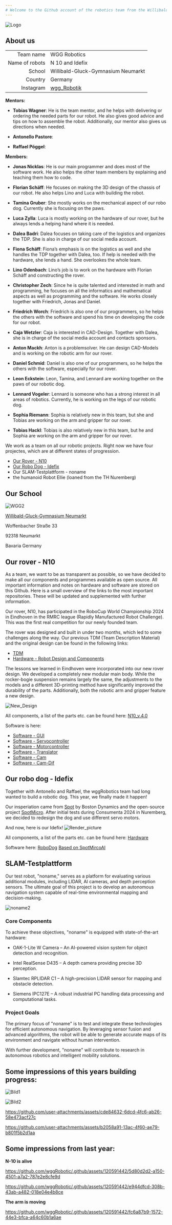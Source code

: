 ```yaml
---
# Welcome to the Github account of the robotics team from the Willibald Gluck Gymnasium Neumarkt (Germany).
--- 
```

![Logo](https://github.com/wggRobotic/.github/assets/120591442/71076e2b-45c4-4d95-84df-6dd16ad28a9a)

## About us

|  |  |
|-----:|-----------|
|Team name     | WGG Robotics  |
|Name of robots |   N 10  and Idefix  |
|School        | Willibald-Gluck-Gymnasium Neumarkt      |
|Country        | Germany      |
|Instagram | [wgg_Robotik](https://www.instagram.com/wgg_robotik/) |


**Mentors:**

- **Tobias Wagner**: 
He is the team mentor, and he helps with delivering or ordering the needed parts for our robot. He also gives good advice and tips on how to assemble the robot. Additionally, our mentor also gives us directions when needed.

- **Antonello Pastore**:
- **Raffael Pöggel**:

**Members:**
- **Jonas Nicklas**:
He is our main programmer and does most of the software work. He also helps the other team members by explaining and teaching them how to code.

- **Florian Schäff**:
He focuses on making the 3D design of the chassis of our robot. He also helps Lino and Luca with building the robot.

- **Tamina Gruber**:
She mostly works on the mechanical aspect of our robo dog. Currently she is focusing on the paws.

- **Luca Zylla**:
Luca is mostly working on the hardware of our rover, but he always lends a helping hand where it is needed.

- **Dalea Badri**:
Dalea focuses on taking care of the logistics and organizes the TDP. She is also in charge of our social media account.

- **Fiona Schäff**:
Fiona’s emphasis is on the logistics as well and she handles the TDP together with Dalea, too. If help is needed with the hardware, she lends a hand. She overlookes the whole team.

- **Lino Odenbach**:
Lino’s job is to work on the hardware with Florian Schäff and constructing the rover.

- **Christopher Zech**:
Since he is quite talented and interested in math and programming, he focuses on all the informatics and mathematical aspects as well as programming and the software. He works closely together with Friedrich, Jonas and Daniel.

- **Friedrich Worch**:
Friedrich is also one of our programmers, so he helps the others with the software and spend his time on developing the code for our robot. 

- **Caja Wetzler**:
Caja is interested in CAD-Design. Together with Dalea, she is in charge of the social media account and contacts sponsors.

- **Anton Mackh**:
Anton is a problemsolver. He can design CAD-Models and is working on the robotic arm for our rover.

- **Daniel Schmid**:
Daniel is also one of our programmers, so he helps the others with the software, especially for our rover.

- **Leon Eckstein**:
Leon, Tamina, and Lennard are working together on the paws of our robotic dog.

- **Lennard Vogeler**:
Lennard is someone who has a strong interest in all areas of robotics. Currently, he is working on the legs of our robotic dog.

- **Sophia Riemann**:
Sophia is relatively new in this team, but she and Tobias are working on the arm and gripper for our rover.

- **Tobias Hackl**:
Tobias is also relatively new in this team, but he and Sophia are working on the arm and gripper for our rover.


We work as a team on all our robotic projects. Right now we have four projectes, which are at different states of progression.

- [Our Rover - N10](https://github.com/wggRobotic/CAD-Files-N10_version_4_0)
- [Our Robo Dog - Idefix](https://github.com/wggRobotic/CAD-Files-Idefix)
- Our SLAM-Testplattform - noname
- the humanoid Robot Ellie (loaned from the TH Nuremberg)


## Our School

![WGG2](https://github.com/wggRobotic/.github/assets/120591442/5a6a1017-aaa8-4f51-a416-ad4f99746f07)

[Willibald-Gluck-Gymnasium Neumarkt](https://www.wgg-neumarkt.de/)

Woffenbacher Straße 33

92318 Neumarkt 

Bavaria Germany

## Our rover - N10

As a team, we want to be as transparent as possible, so we have decided to make all our components and programmes available as open source. All important information and notes on hardware and software are stored on this Github. Here is a small overview of the links to the most important repositories. These will be updated and supplemented with further information.

Our rover, N10, has participated in the RoboCup World Championship 2024 in Eindhoven in the RMRC league (Rapidly Manufactured Robot Challenge). This was the first real competition for our newly founded team.

The rover was designed and built in under two months, which led to some challenges along the way. Our previous TDM (Team Description Material) and the original design can be found in the following links:

+ [TDM](https://github.com/wggRobotic/N10-Robot)
+ [Hardware - Robot Design and Components](https://github.com/wggRobotic/CAD-Files-and-Components-N10)


The lessons we learned in Eindhoven were incorporated into our new rover design. We developed a completely new modular main body. While the rocker-bogie suspension remains largely the same, the adjustments to the models and a different 3D-printing method have significantly improved the durability of the parts. Additionally, both the robotic arm and gripper feature a new design.

![New_Design](https://github.com/wggRobotic/CAD-Files-N10_version_4_0/blob/main/Rover_Render.png)

All components, a list of the parts etc. can be found here: [N10_v.4.0](https://github.com/wggRobotic/CAD-Files-N10_version_4_0)

Software is here:
+ [Software - GUI](https://github.com/wggRobotic/guiniverse)
+ [Software - Servocontroller](https://github.com/wggRobotic/N10-PCA9685-Servo-Controller)
+ [Software - Motorcontroller](https://github.com/wggRobotic/N10-EduDrive)
+ [Software - Translator](https://github.com/wggRobotic/N10-Translator)
+ [Software - Cam](https://github.com/wggRobotic/N10-CAM-PUB)
+ [Software - Cam-Dif](https://github.com/wggRobotic/N10-CAM-DIF)

## Our robo dog - Idefix
Together with Antonello and Raffael, the wggRobotics team had long wanted to build a robotic dog. This year, we finally made it happen! 

Our insperiation came from [Spot](https://bostondynamics.com/products/spot/) by Boston Dynamics and the open-source project [SpotMicro](https://spotmicroai.readthedocs.io/en/latest/).  After initial tests during Consumenta 2024 in Nuremberg, we decided to redesign the dog and use different servo motors.

And now, here is our Idefix!
![Render_picture](https://github.com/wggRobotic/CAD-Files-Idefix/blob/main/Render.png)

All components, a list of the parts etc. can be found here: [Hardware](https://github.com/wggRobotic/CAD-Files-Idefix)

Software here:
[RoboDog](https://github.com/wggRobotic/Robodog)
[Based on SpotMircoAI](https://github.com/wggRobotic/Idefix)

## SLAM-Testplattform

Our test robot, "noname," serves as a platform for evaluating various additional modules, including LIDAR, AI cameras, and depth perception sensors. The ultimate goal of this project is to develop an autonomous navigation system capable of real-time environmental mapping and decision-making.

![noname2](https://github.com/user-attachments/assets/4da282e3-69ae-44ec-abcb-da059e96ab5f)

### Core Components

To achieve these objectives, "noname" is equipped with state-of-the-art hardware:

- OAK-1-Lite W Camera – An AI-powered vision system for object detection and recognition.

- Intel RealSense D435 – A depth camera providing precise 3D perception.

- Slamtec RPLIDAR C1 – A high-precision LIDAR sensor for mapping and obstacle detection.

- Siemens IPC127E – A robust industrial PC handling data processing and computational tasks.

### Project Goals

The primary focus of "noname" is to test and integrate these technologies for efficient autonomous navigation. By leveraging sensor fusion and advanced algorithms, the robot will be able to generate accurate maps of its environment and navigate without human intervention.

With further development, "noname" will contribute to research in autonomous robotics and intelligent mobility solutions.

## Some impressions of this years building progress:
![Bild1](https://github.com/wggRobotic/CAD-Files-N10_version_4_0/blob/main/IMG_4861.jpg)

![Bild2](https://github.com/wggRobotic/CAD-Files-N10_version_4_0/blob/main/IMG_4863.jpg)




https://github.com/user-attachments/assets/cde84632-6dcd-4fc6-ab26-58e473acf27c



https://github.com/user-attachments/assets/b2058a91-13ac-4f60-ae79-b801f5b2d1aa


## Some impressions from last year:
**N-10 is alive**

https://github.com/wggRobotic/.github/assets/120591442/5d80d2d2-a150-4501-a7a2-787e2e8cfe9d


https://github.com/wggRobotic/.github/assets/120591442/e944dfcd-308b-43ab-a482-018e04e4b8ce

**The arm is moving**

https://github.com/wggRobotic/.github/assets/120591442/fc6a87b9-1572-44e3-bfca-a64c60b1a6ae









